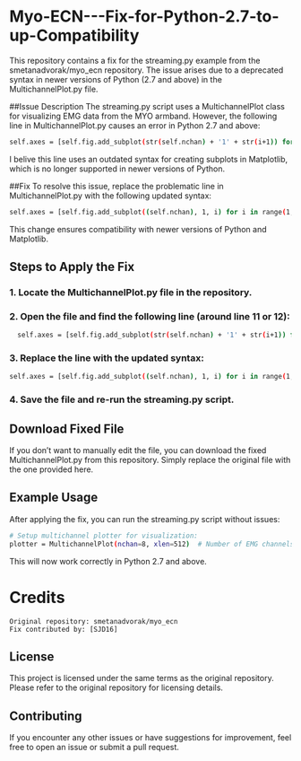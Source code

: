 # Myo-ECN---Fix-for-Python-2.7-to-up-Compatibility

This repository contains a fix for the streaming.py example from the smetanadvorak/myo_ecn repository. The issue arises due to a deprecated syntax in newer versions of Python (2.7 and above) in the MultichannelPlot.py file.

##Issue Description
The streaming.py script uses a MultichannelPlot class for visualizing EMG data from the MYO armband. However, the following line in MultichannelPlot.py causes an error in Python 2.7 and above:
```bash
self.axes = [self.fig.add_subplot(str(self.nchan) + '1' + str(i+1)) for i in range(self.nchan)]
```
I belive this line uses an outdated syntax for creating subplots in Matplotlib, which is no longer supported in newer versions of Python.

##Fix
To resolve this issue, replace the problematic line in MultichannelPlot.py with the following updated syntax:

```bash
self.axes = [self.fig.add_subplot((self.nchan), 1, i) for i in range(1, (self.nchan))]
```
This change ensures compatibility with newer versions of Python and Matplotlib.
## Steps to Apply the Fix
 ### 1. Locate the MultichannelPlot.py file in the repository.
 ### 2. Open the file and find the following line (around line 11 or 12):
```bash
  self.axes = [self.fig.add_subplot(str(self.nchan) + '1' + str(i+1)) for i in range(self.nchan)]
```
 ### 3. Replace the line with the updated syntax:
 ```bash
 self.axes = [self.fig.add_subplot((self.nchan), 1, i) for i in range(1, (self.nchan))]
```
 ### 4. Save the file and re-run the streaming.py script.
 
 ## Download Fixed File
 If you don’t want to manually edit the file, you can download the fixed MultichannelPlot.py from this repository. Simply replace the original file with the one provided here.

 ## Example Usage
 After applying the fix, you can run the streaming.py script without issues:
  ```bash
# Setup multichannel plotter for visualization:
plotter = MultichannelPlot(nchan=8, xlen=512)  # Number of EMG channels in MYO armband is 8
```
This will now work correctly in Python 2.7 and above.

# Credits

    Original repository: smetanadvorak/myo_ecn
    Fix contributed by: [SJD16]

## License

This project is licensed under the same terms as the original repository. Please refer to the original repository for licensing details.

## Contributing
If you encounter any other issues or have suggestions for improvement, feel free to open an issue or submit a pull request.
